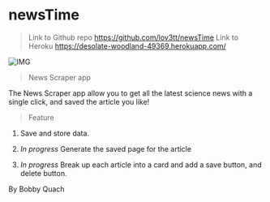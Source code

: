 # newsTime


>Link to Github repo  https://github.com/lov3tt/newsTime
>Link to Heroku  https://desolate-woodland-49369.herokuapp.com/


![IMG](/assets/img/news.png)

>News Scraper app

The News Scraper app allow you to get all the latest science news with a single click, and saved the article you like!

>Feature

1) Save and store data.

2) *In progress* Generate the saved page for the article

3) *In progress* Break up each article into a card and add a save button, and delete button.



By Bobby Quach
